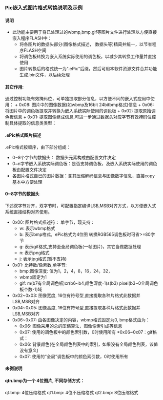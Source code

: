 ### Pic嵌入式图片格式转换说明及示例

#### 说明
  * 此功能主要用于将已处理过的wbmp,bmp,gif等图片文件进行处理以方便直接嵌入程序FLASH中：
    + 将各图片的数据头部分(图像格式描述， 数据头等)精简并统一，以节省程序FLASH空间
    + 将调色板转换为嵌入系统实际使用的调色板，以减少其转换工作量并直接使用
    + 图片转换后的格式统一为".ePic"后缀，然后可用本软件资源文件合并功能生成.bin文件，以后续处理
#### 其它作用:
  通过控制功能有效掩码位，可单独提取部分信息，以方便不同的嵌入式应用中使用：
    +  0x08: 图片中的图像数据(如wbmp及16bit 24bitbmp格式)信息
    +  0x06: 将图片中的调色板提取并转换为嵌入系统实际使用的调色板
    +  0x02: 提取原始调色板信息
    +  0x01: 提取图像组成信息,可进一步通过数据头对应字节有效掩码位控制具体提取的信息类类型：

#### .ePic格式图片描述
  .ePic格式按顺序，由下部分组成：
  * 0~8个字节的数据头： 数据头元索构成由配置文件决定
  * 0~n字节嵌入系统实际调色板：是否支持调色板，及嵌入系统实际使用的调色板由配置文件决定
  * 各图片格式自已的图片数据：含其压缩解码信息与图像数字信息，直接copy基本中方便处理

#### 0~8字节的数据头
  下述双字节对齐，双字节时，可配置指定编译LSB,MSB对齐方式，以方便嵌入式系统直接结构对齐使用。
  * 0x00: 图片格式描述符： 单字节，现支持：
    + w: 表示wbmp格式
    + b: 表示bmp格式，ePic格式为4位图 转换RGB565调色板时可省>=80字节
    + g: 表示gif格式,支持至全局调色板(一帧图片)，其它当做数据处理
    + n: 表示png格式
    + j: 表示jpg格式(暂不支持)
  * 0x01: 比特数/像素数,单字节:
    + bmp:图像深度: 值为1，2，4，8，16，24，32，
    + wbmp固定为1
    + gif: m(b7有全局调色板)cr(b6~b4,颜色深度-1)s(b3) pixel(b3~0全局调色板个数-1)域
  * 0x02~0x03: 图像宽度, 16位有符号型,直接提取各种片格式此数据并LSB,MSB对齐
  * 0x04~0x05: 图像高度, 16位有符号型,直接提取各种片格式此数据并LSB,MSB对齐
  * 0x06~0x07: 由各图像决定的内容，wbmp格式固定为0, bmp格式由为：
    + 0x06: 图像采用的总的压缩算法，图像像索引成等信息
    + 0x07: 使用的调色板中的颜色索引数，0时使用所有
  *0x06~0x07：gif格式：
    + 0x06: 背景颜色(在全局颜色列表中的索引，如果没有全局颜色列表，该值没有意义)
    + 0x07: 使用的“全局”调色板中的颜色索引数，0时使用所有

#### 未例说明
#### qtn.bmp为一个 4位图片, 不同存储方式：
  qt.bmp: 4位压缩格式
  qt1.bmp: 4位不压缩格式
  qt2.bmp: 8位压缩格式

